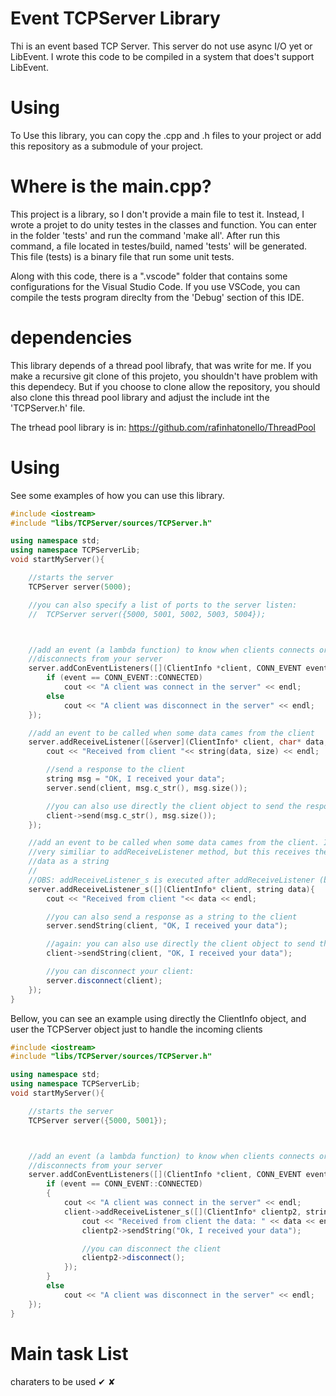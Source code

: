 # Event TCPServer Library
Thi is an event based TCP Server. This server do not use async I/O yet or LibEvent. I wrote this code to be compiled in a system that does't support LibEvent.

# Using
To Use this library, you can copy the .cpp and .h files to your project or add this repository as a submodule of your project.

# Where is the main.cpp?
This project is a library, so I don't provide a main file to test it. Instead, I wrote a projet to do unity testes in the classes and function.
You can enter in the folder 'tests' and run the command 'make all'. After run this command, a file located in testes/build, named 'tests' will
be generated. This file (tests) is a binary file that run some unit tests. 

Along with this code, there is a ".vscode" folder that contains some configurations for the Visual Studio Code. If you use VSCode, you can compile the tests program direclty from the 'Debug' section of this IDE.

# dependencies
This library depends of a thread pool librafy, that was write for me. If you make a recursive git clone of this projeto, you shouldn't have problem with this dependecy. But if you choose to clone allow the repository, you should also clone this thread pool library and adjust the include int the 'TCPServer.h' file.

The trhead pool library is in: https://github.com/rafinhatonello/ThreadPool

# Using

See some examples of how you can use this library.

```c++
#include <iostream>
#include "libs/TCPServer/sources/TCPServer.h"

using namespace std;
using namespace TCPServerLib;
void startMyServer(){

    //starts the server
    TCPServer server(5000);

    //you can also specify a list of ports to the server listen:
    //  TCPServer server({5000, 5001, 5002, 5003, 5004});



    //add an event (a lambda function) to know when clients connects or
    //disconnects from your server
    server.addConEventListeners([](ClientInfo *client, CONN_EVENT event){
        if (event == CONN_EVENT::CONNECTED)
            cout << "A client was connect in the server" << endl;
        else
            cout << "A client was disconnect in the server" << endl;
    });

    //add an event to be called when some data cames from the client
    server.addReceiveListener([&server](ClientInfo* client, char* data, size_t size){
        cout << "Received from client "<< string(data, size) << endl;

        //send a response to the client
        string msg = "OK, I received your data";
        server.send(client, msg.c_str(), msg.size());

        //you can also use directly the client object to send the response
        client->send(msg.c_str(), msg.size());
    });

    //add an event to be called when some data cames from the client. Is
    //very similiar to addReceiveListener method, but this receives the
    //data as a string
    //
    //OBS: addReceiveListener_s is executed after addReceiveListener (both on the ClientInfo and TCPServer objects)
    server.addReceiveListener_s([](ClientInfo* client, string data){
        cout << "Received from client "<< data << endl;

        //you can also send a response as a string to the client
        server.sendString(client, "OK, I received your data");

        //again: you can also use directly the client object to send the response
        client->sendString(client, "OK, I received your data");

        //you can disconnect your client:
        server.disconnect(client);
    });
}
```

Bellow, you can see an example using directly the ClientInfo object, and user the TCPServer object just to handle the incoming clients

```c++
#include <iostream>
#include "libs/TCPServer/sources/TCPServer.h"

using namespace std;
using namespace TCPServerLib;
void startMyServer(){

    //starts the server
    TCPServer server({5000, 5001});



    //add an event (a lambda function) to know when clients connects or
    //disconnects from your server
    server.addConEventListeners([](ClientInfo *client, CONN_EVENT event){
        if (event == CONN_EVENT::CONNECTED)
        {
            cout << "A client was connect in the server" << endl;
            client->addReceiveListener_s([](ClientInfo* clientp2, string data){
                cout << "Received from client the data: " << data << endl;
                clientp2->sendString("Ok, I received your data");

                //you can disconnect the client
                clientp2->disconnect();
            });
        }
        else
            cout << "A client was disconnect in the server" << endl;
    });
}
```

# Main task List
charaters to be used ✔ ✘
 
